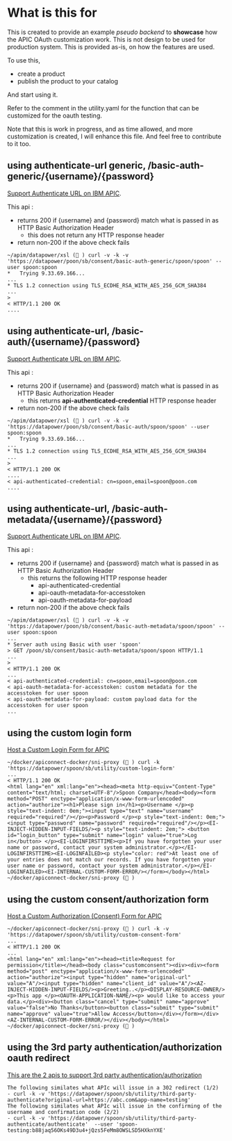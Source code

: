 # What is this for

This is created to provide an example *pseudo backend* to **showcase** how the APIC OAuth customization work.  This is not design to be used for production system.  This is provided as-is, on how the features are used.

To use this,
- create a product
- publish the product to your catalog

And start using it.

Refer to the comment in the utility.yaml for the function that can be customized for the oauth testing.

Note that this is work in progress, and as time allowed, and more customization is created, I will enhance this file.  And feel free to contribute to it too.

## using authenticate-url generic, /basic-auth-generic/{username}/{password}   
[Support Authenticate URL on IBM APIC](http://www.ibm.com/support/knowledgecenter/SSMNED_5.0.0/com.ibm.apic.toolkit.doc/con_auth_url.html).

This api :
- returns 200 if {username} and {password} match what is passed in as HTTP Basic Authorization Header
  - this does not return any HTTP response header
- return non-200 if the above check fails

```
~/apim/datapower/xsl (💃 ) curl -v -k -v 'https://datapower/poon/sb/consent/basic-auth-generic/spoon/spoon' --user spoon:spoon
*   Trying 9.33.69.166...
...
* TLS 1.2 connection using TLS_ECDHE_RSA_WITH_AES_256_GCM_SHA384
...
>
< HTTP/1.1 200 OK
....
```
## using authenticate-url, /basic-auth/{username}/{password}
[Support Authenticate URL on IBM APIC](http://www.ibm.com/support/knowledgecenter/SSMNED_5.0.0/com.ibm.apic.toolkit.doc/con_auth_url.html).

This api :
- returns 200 if {username} and {password} match what is passed in as HTTP Basic Authorization Header
  - this returns **api-authenticated-credential** HTTP response header
- return non-200 if the above check fails

```
~/apim/datapower/xsl (💃 ) curl -v -k -v 'https://datapower/poon/sb/consent/basic-auth/spoon/spoon' --user spoon:spoon
*   Trying 9.33.69.166...
...
* TLS 1.2 connection using TLS_ECDHE_RSA_WITH_AES_256_GCM_SHA384
...
>
< HTTP/1.1 200 OK
....
< api-authenticated-credential: cn=spoon,email=spoon@poon.com
....

```
## using authenticate-url, /basic-auth-metadata/{username}/{password}
[Support Authenticate URL on IBM APIC](http://www.ibm.com/support/knowledgecenter/SSMNED_5.0.0/com.ibm.apic.toolkit.doc/con_auth_url.html).

This api :
- returns 200 if {username} and {password} match what is passed in as HTTP Basic Authorization Header
  - this returns the following HTTP response header
    - api-authenticated-credential
    - api-oauth-metadata-for-accesstoken
    - api-oauth-metadata-for-payload
- return non-200 if the above check fails

```
~/apim/datapower/xsl (💃 ) curl -v -k -v 'https://datapower/poon/sb/consent/basic-auth-metadata/spoon/spoon' --user spoon:spoon
...
* Server auth using Basic with user 'spoon'
> GET /poon/sb/consent/basic-auth-metadata/spoon/spoon HTTP/1.1
...
>
< HTTP/1.1 200 OK
...
< api-authenticated-credential: cn=spoon,email=spoon@poon.com
< api-oauth-metadata-for-accesstoken: custom metadata for the accesstoken for user spoon
< api-oauth-metadata-for-payload: custom payload data for the accesstoken for user spoon
...
```
## using the custom login form
[Host a Custom Login Form for APIC](http://www.ibm.com/support/knowledgecenter/SSFS6T/com.ibm.apic.toolkit.doc/task_apionprem_Create_a_custom_login_form.html)

```
~/docker/apiconnect-docker/sni-proxy (💃 ) curl -k 'https://datapower/spoon/sb/utility/custom-login-form'
...
< HTTP/1.1 200 OK
<html lang="en" xml:lang="en"><head><meta http-equiv="Content-Type" content="text/html; charset=UTF-8"/>Spoon Company</head><body><form method="POST" enctype="application/x-www-form-urlencoded" action="authorize"><h1>Please sign in</h1><p>Username </p><p style="text-indent: 0em;"><input type="text" name="username" required="required"/></p><p>Password </p><p style="text-indent: 0em;"><input type="password" name="password" required="required"/></p><EI-INJECT-HIDDEN-INPUT-FIELDS/><p style="text-indent: 2em;"> <button id="login_button" type="submit" name="login" value="true">Log in</button> </p><EI-LOGINFIRSTTIME><p>If you have forgotten your user name or password, contact your system administrator.</p></EI-LOGINFIRSTTIME><EI-LOGINFAILED><p style="color: red">At least one of your entries does not match our records. If you have forgotten your user name or password, contact your system administrator.</p></EI-LOGINFAILED><EI-INTERNAL-CUSTOM-FORM-ERROR/></form></body></html>
~/docker/apiconnect-docker/sni-proxy (💃 )
```
## using the custom consent/authorization form
[Host a Custom Authorization (Consent) Form for APIC](http://www.ibm.com/support/knowledgecenter/SSFS6T/com.ibm.apic.toolkit.doc/task_apionprem_create_a_custom_authorization_form.html)

```
~/docker/apiconnect-docker/sni-proxy (💃 ) curl -k -v 'https://datapower/spoon/sb/utility/custom-consent-form'
...
< HTTP/1.1 200 OK
...
<html lang="en" xml:lang="en"><head><title>Request for permission</title></head><body class="customconsent"><div><div><form method="post" enctype="application/x-www-form-urlencoded" action="authorize"><input type="hidden" name="original-url" value="A"/><input type="hidden" name="client_id" value="A"/><AZ-INJECT-HIDDEN-INPUT-FIELDS/><p>Greeting..</p><DISPLAY-RESOURCE-OWNER/><p>This app </p><OAUTH-APPLICATION-NAME/><p> would like to access your data.</p><div><button class="cancel" type="submit" name="approve" value="false">No Thanks</button><button class="submit" type="submit" name="approve" value="true">Allow Access</button></div></form></div><AZ-INTERNAL-CUSTOM-FORM-ERROR/></div></body></html>
~/docker/apiconnect-docker/sni-proxy (💃 )
```
## using the 3rd party authentication/authorization oauth redirect
[This are the 2 apis to support 3rd party authentication/authorization](http://www.ibm.com/support/knowledgecenter/SSMNED_5.0.0/com.ibm.apic.toolkit.doc/task_apionprem_redirect_form_.html)

```
The following similates what APIc will issue in a 302 redirect (1/2)
- curl -k -v 'https://datapower/spoon/sb/utility/third-party-authenticate?original-url=https://abc.com&app-name=testing'
The following similates what APIc will issue in the confirming of the username and confirmation code (2/2)
- curl -k -v 'https://datapower/spoon/sb/utility/third-party-authenticate/authenticate'  --user 'spoon-testing:b88jaq56OKs49D3u4+jQzs5FeMm8OWSLSD5HXknYXE'

```

